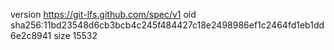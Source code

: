 version https://git-lfs.github.com/spec/v1
oid sha256:11bd23548d6cb3bcb4c245f484427c18e2498986ef1c2464fd1eb1dd6e2c8941
size 15532
